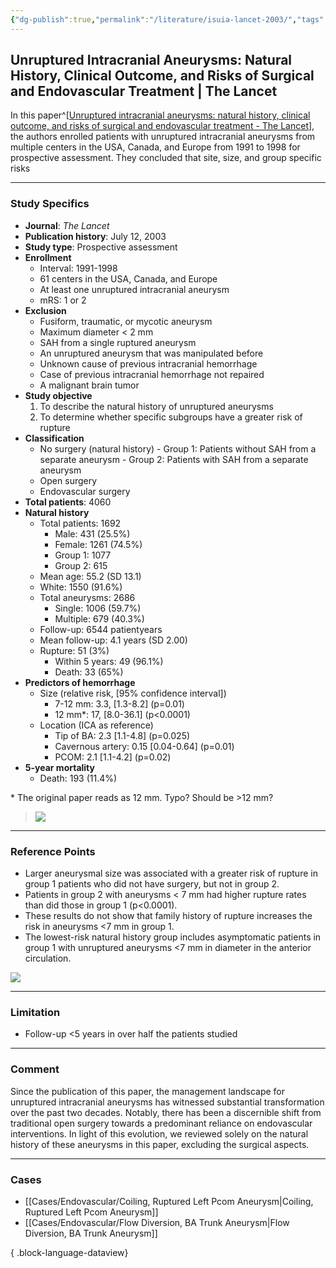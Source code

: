 ```yaml
---
{"dg-publish":true,"permalink":"/literature/isuia-lancet-2003/","tags":["anatomy","Lancet","aneurysm/unruptured","aneurysm"],"created":"2023-11-11T20:25:54.242-08:00","updated":"2024-01-13T20:18:49.761-08:00"}
---
```



## Unruptured Intracranial Aneurysms: Natural History, Clinical Outcome, and Risks of Surgical and Endovascular Treatment | The Lancet

In this paper^[[Unruptured intracranial aneurysms: natural history, clinical outcome, and risks of surgical and endovascular treatment - The Lancet](https://www.thelancet.com/journals/lancet/article/PIIS0140673603138603/fulltext)], the authors enrolled patients with unruptured intracranial aneurysms from multiple centers in the USA, Canada, and Europe from 1991 to 1998 for prospective assessment. They concluded that site, size, and group specific risks

---

### Study Specifics

- **Journal**: *The Lancet*
- **Publication history**: July 12, 2003
- **Study type**: Prospective assessment
- **Enrollment**
	- Interval: 1991-1998
	- 61 centers in the USA, Canada, and Europe
	- At least one unruptured intracranial aneurysm
	- mRS: 1 or 2
- **Exclusion**
	- Fusiform, traumatic, or mycotic aneurysm
	- Maximum diameter \< 2 mm
	- SAH from a single ruptured aneurysm
	- An unruptured aneurysm that was manipulated before
	- Unknown cause of previous intracranial hemorrhage 
	- Case of previous intracranial hemorrhage not repaired
	- A malignant brain tumor
- **Study objective**
	1. To describe the natural history of unruptured aneurysms
	2. To determine whether specific subgroups have a greater risk of rupture
- **Classification**
	- No surgery (natural history)
			- Group 1: Patients without SAH from a separate aneurysm
			- Group 2: Patients with SAH from a separate aneurysm
	- Open surgery
	- Endovascular surgery
- **Total patients**: 4060 
- **Natural history**
	- Total patients: 1692
		- Male: 431 (25.5%)
		- Female: 1261 (74.5%)
		- Group 1: 1077
		- Group 2: 615
	- Mean age: 55.2 (SD 13.1)
	- White: 1550 (91.6%)
	- Total aneurysms: 2686
		- Single: 1006 (59.7%)
		- Multiple: 679 (40.3%)
	- Follow-up: 6544 patientyears
	- Mean follow-up: 4.1 years (SD 2.00)
	- Rupture: 51 (3%)
		- Within 5 years: 49 (96.1%)
		- Death: 33 (65%)
- **Predictors of hemorrhage**
	- Size (relative risk, \[95% confidence interval\])
		- 7-12 mm: 3.3, \[1.3-8.2\] (p=0.01)
		- 12 mm*: 17, \[8.0-36.1\] (p<0.0001)
	- Location (ICA as reference)
		- Tip of BA: 2.3 \[1.1-4.8\] (p=0.025)
		- Cavernous artery: 0.15 \[0.04-0.64\] (p=0.01)
		- PCOM: 2.1 \[1.1-4.2\] (p=0.02)
- **5-year mortality**
	- Death: 193 (11.4%)

\* The original paper reads as 12 mm. Typo? Should be \>12 mm?
> ![](https://i.imgur.com/fZBKHa9.png)

---

### Reference Points

- Larger aneurysmal size was associated with a greater risk of rupture in group 1 patients who did not have surgery, but not in group 2.
- Patients in group 2 with aneurysms \< 7 mm had higher rupture rates than did those in group 1 (p<0.0001).
- These results do not show that family history of rupture increases the risk in aneurysms \<7 mm in group 1.
- The lowest-risk natural history group includes asymptomatic patients in group 1 with unruptured aneurysms \<7 mm in diameter in the anterior circulation.

![](https://i.imgur.com/Hbj24XM.png)

---

### Limitation

- Follow-up \<5 years in over half the patients studied

---

### Comment

Since the publication of this paper, the management landscape for unruptured intracranial aneurysms has witnessed substantial transformation over the past two decades. Notably, there has been a discernible shift from traditional open surgery towards a predominant reliance on endovascular interventions. In light of this evolution, we reviewed solely on the natural history of these aneurysms in this paper, excluding the surgical aspects.

---

### Cases

- [[Cases/Endovascular/Coiling, Ruptured Left Pcom Aneurysm\|Coiling, Ruptured Left Pcom Aneurysm]]
- [[Cases/Endovascular/Flow Diversion, BA Trunk Aneurysm\|Flow Diversion, BA Trunk Aneurysm]]

{ .block-language-dataview}

